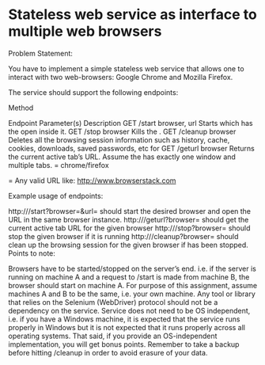 # Stateless web service as interface to multiple web browsers

Problem Statement:

You have to implement a simple stateless web service that allows one to interact with two web-browsers: Google Chrome and Mozilla Firefox.

The service should support the following endpoints:

Method

Endpoint
Parameter(s)
Description
GET	/start	browser, url	Starts <browser> which has the <url> open inside it.
GET	/stop	browser	Kills the <browser>.
GET	/cleanup	browser	Deletes all the browsing session information such as history, cache, cookies, downloads, saved passwords, etc for <browser>
GET	/geturl	browser	Returns the current active tab’s URL. Assume the <browser> has exactly one window and multiple tabs.
<browser> = chrome/firefox

<url> = Any valid URL like: http://www.browserstack.com

Example usage of endpoints:

http://<server>/start?browser=<browser>&url=<url> should start the desired browser and open the URL in the same browser instance.
http://<server>/geturl?browser=<browser> should get the current active tab URL for the given browser
http://<server>/stop?browser=<browser> should stop the given browser if it is running
http://<server>/cleanup?browser=<browser> should clean up the browsing session for the given browser if has been stopped.
Points to note:

Browsers have to be started/stopped on the server’s end. i.e. if the server is running on machine A and a request to /start is made from machine B, the browser should start on machine A. For purpose of this assignment, assume machines A and B to be the same, i.e. your own machine.
Any tool or library that relies on the Selenium (WebDriver) protocol should not be a dependency on the service.
Service does not need to be OS independent, i.e. if you have a Windows machine, it is expected that the service runs properly in Windows but it is not expected that it runs properly across all operating systems. That said, if you provide an OS-independent implementation, you will get bonus points.
Remember to take a backup before hitting /cleanup in order to avoid erasure of your data.